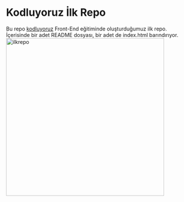 # Kodluyoruz İlk Repo
Bu repo [kodluyoruz](https://kodluyoruz.org/tr/kodluyoruz/) Front-End eğitiminde oluşturduğumuz ilk repo. İçerisinde bir adet README dosyası, bir adet de index.html barındırıyor.
<img width="431" alt="ilkrepo" src="https://user-images.githubusercontent.com/116160033/197618913-583b7b04-9fea-494d-b4dd-2e681dc77771.png">


